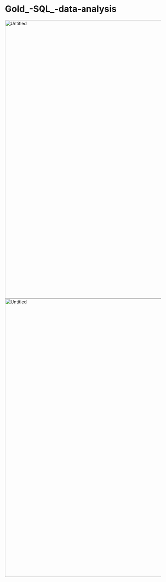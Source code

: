 # Gold_-SQL_-data-analysis

<img width="893" height="902" alt="Untitled" src="https://github.com/user-attachments/assets/31d8c1ec-1a7a-4dcf-b2a4-4c18474ea545" />
<img width="893" height="902" alt="Untitled" src="https://github.com/user-attachments/assets/ee68f4ad-cbc9-4af3-bc92-5814b6a91b0a" />
